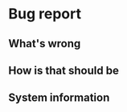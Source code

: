 # Bug report

<!--
Hi, thanks for submitting a bug. We appreciate that.

But, we will need some information about what's wrong to help you.
-->

## What's wrong

<!-- Describe what is not working. Please, attach a traceback. -->

## How is that should be

<!-- Describe how it should work. -->

## System information

<!-- Describe system information -->
